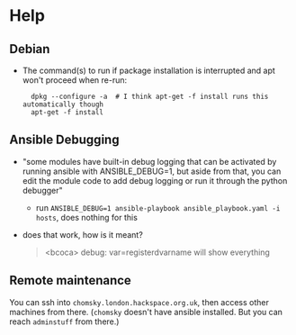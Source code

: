 # Help

## Debian 

* The command(s) to run if package installation is interrupted and apt won't proceed when re-run:

        dpkg --configure -a  # I think apt-get -f install runs this automatically though
        apt-get -f install


## Ansible Debugging

* "some modules have built-in debug logging that can be activated by running ansible with ANSIBLE_DEBUG=1, but aside from that, you can edit the module code to add debug logging or run it through the python debugger"
    * run `ANSIBLE_DEBUG=1 ansible-playbook ansible_playbook.yaml -i hosts`, does nothing for this

* does that work, how is it meant?

    > &lt;bcoca> debug: var=registerdvarname will show everything


## Remote maintenance

You can ssh into `chomsky.london.hackspace.org.uk`, then access other machines from there. (`chomsky` doesn't have ansible installed. But you can reach `adminstuff` from there.)
